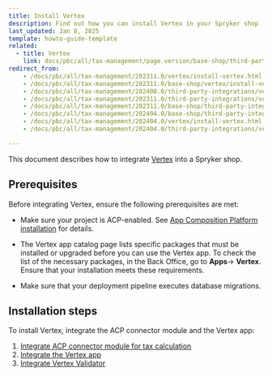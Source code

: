 ```yaml
---
title: Install Vertex
description: Find out how you can install Vertex in your Spryker shop
last_updated: Jan 8, 2025
template: howto-guide-template
related:
  - title: Vertex
    link: docs/pbc/all/tax-management/page.version/base-shop/third-party-integrations/vertex/vertex.html
redirect_from:
    - /docs/pbc/all/tax-management/202311.0/vertex/install-vertex.html
    - /docs/pbc/all/tax-management/202311.0/base-shop/vertex/install-vertex.html
    - /docs/pbc/all/tax-management/202400.0/third-party-integrations/vertex/install-vertex.html
    - /docs/pbc/all/tax-management/202311.0/third-party-integrations/vertex/install-vertex.html
    - /docs/pbc/all/tax-management/202311.0/base-shop/third-party-integrations/vertex/install-vertex.html
    - /docs/pbc/all/tax-management/202404.0/base-shop/third-party-integrations/vertex/install-vertex.html
    - /docs/pbc/all/tax-management/202404.0/vertex/install-vertex.html
    - /docs/pbc/all/tax-management/202404.0/third-party-integrations/vertex/install-vertex.html

---
```

This document describes how to integrate [Vertex](/docs/pbc/all/tax-management/latest/base-shop/third-party-integrations/vertex/vertex.html) into a Spryker shop.

## Prerequisites

Before integrating Vertex, ensure the following prerequisites are met:

- Make sure your project is ACP-enabled. See [App Composition Platform installation](/docs/acp/user/app-composition-platform-installation.html) for details.

- The Vertex app catalog page lists specific packages that must be installed or upgraded before you can use the Vertex app. To check the list of the necessary packages, in the Back Office, go to **Apps**-> **Vertex**.
Ensure that your installation meets these requirements.

- Make sure that your deployment pipeline executes database migrations.

## Installation steps

To install Vertex, integrate the ACP connector module and the Vertex app:

1. [Integrate ACP connector module for tax calculation](/docs/pbc/all/tax-management/latest/base-shop/third-party-integrations/vertex/install-vertex/integrate-the-acp-connector-module-for-tax-calculation.html)
2. [Integrate the Vertex app](/docs/pbc/all/tax-management/latest/base-shop/third-party-integrations/vertex/install-vertex/integrate-the-vertex-app.html)
3. [Integrate Vertex Validator](/docs/pbc/all/tax-management/latest/base-shop/third-party-integrations/vertex/install-vertex/integrate-vertex-validator.html)
